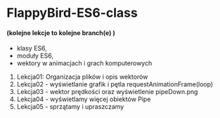 # FlappyBird-ES6-class

#### (kolejne lekcje to kolejne branch(e) )

- klasy ES6,
- moduły ES6,
- wektory w animacjach i grach komputerowych

1. Lekcja01: Organizacja plików i opis wektorów
2. Lekcja02 - wyświetlanie grafik i pętla requestAnimationFrame(loop)
3. Lekcja03 - wektor prędkości oraz wyświetlenie pipeDown.png
4. Lekcja04 - wyświetlamy więcej obiektów Pipe
5. Lekcja05 - sprzątamy i upraszczamy
